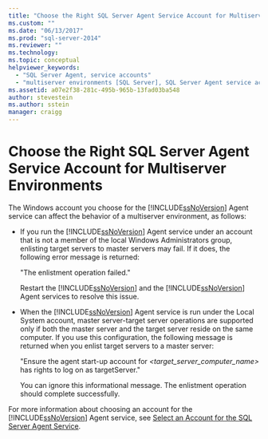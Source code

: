 ```yaml
---
title: "Choose the Right SQL Server Agent Service Account for Multiserver Environments | Microsoft Docs"
ms.custom: ""
ms.date: "06/13/2017"
ms.prod: "sql-server-2014"
ms.reviewer: ""
ms.technology:
ms.topic: conceptual
helpviewer_keywords: 
  - "SQL Server Agent, service accounts"
  - "multiserver environments [SQL Server], SQL Server Agent service account behavior"
ms.assetid: a07e2f38-281c-495b-965b-13fad03ba548
author: stevestein
ms.author: sstein
manager: craigg
---
```

# Choose the Right SQL Server Agent Service Account for Multiserver Environments
  The Windows account you choose for the [!INCLUDE[ssNoVersion](../../includes/ssnoversion-md.md)] Agent service can affect the behavior of a multiserver environment, as follows:  
  
-   If you run the [!INCLUDE[ssNoVersion](../../includes/ssnoversion-md.md)] Agent service under an account that is not a member of the local Windows Administrators group, enlisting target servers to master servers may fail. If it does, the following error message is returned:  
  
     "The enlistment operation failed."  
  
     Restart the [!INCLUDE[ssNoVersion](../../includes/ssnoversion-md.md)] and the [!INCLUDE[ssNoVersion](../../includes/ssnoversion-md.md)] Agent services to resolve this issue.  
  
-   When the [!INCLUDE[ssNoVersion](../../includes/ssnoversion-md.md)] Agent service is run under the Local System account, master server-target server operations are supported only if both the master server and the target server reside on the same computer. If you use this configuration, the following message is returned when you enlist target servers to a master server:  
  
     "Ensure the agent start-up account for *<target_server_computer_name>* has rights to log on as targetServer."  
  
     You can ignore this informational message. The enlistment operation should complete successfully.  
  
 For more information about choosing an account for the [!INCLUDE[ssNoVersion](../../includes/ssnoversion-md.md)] Agent service, see [Select an Account for the SQL Server Agent Service](select-an-account-for-the-sql-server-agent-service.md).  
  
  
